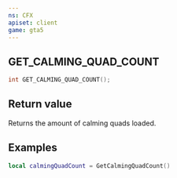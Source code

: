 ```yaml
---
ns: CFX
apiset: client
game: gta5
---
```

## GET_CALMING_QUAD_COUNT

```c
int GET_CALMING_QUAD_COUNT();
```

## Return value
Returns the amount of calming quads loaded.

## Examples

```lua
local calmingQuadCount = GetCalmingQuadCount()
```
